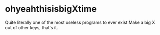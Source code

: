 # ohyeahthisisbigXtime 
Quite literally one of the most useless programs to ever exist 
Make a big X out of other keys, that's it. 
